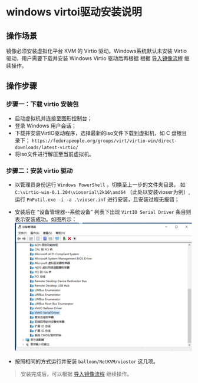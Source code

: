 # windows virtoi驱动安装说明

## 操作场景
镜像必须安装虚拟化平台 KVM 的 Virtio 驱动。Windows系统默认未安装 Virtio 驱动，用户需要下载并安装 Windows Virtio 驱动后再根据 根据 [导入镜像流程](https://docs.ucloud.cn/UCloudStack_v2.x/customimage/README?id=_3-导入镜像流程) 继续操作。

## 操作步骤


### 步骤一：下载 virtio 安装包
* 启动虚拟机并连接至图形控制台；
*  登录 Windows 用户会话；
* 下载并安装VirtIO驱动程序，选择最新的iso文件下载到虚拟机，如 C 盘根目录下；
`https://fedorapeople.org/groups/virt/virtio-win/direct-downloads/latest-virtio/`
*  将iso文件进行解压至当前虚拟机。

### 步骤二：安装 virtio 驱动

*  以管理员身份运行 `Windows PowerShell` ，切换至上一步的文件夹目录， 如
`C:\virtio-win-0.1.204\vioserial\2k16\amd64` （此处以安装vioser为例）, 运行 `PnPutil.exe -i -a .\vioser.inf` 进行安装，且安装过程无报错；
*  安装后在 “设备管理器--系统设备” 列表下出现 `VirtIO Serial Driver` 条目则表示安装成功。如图所示：
    ![virtio](../images/customimage/virtio.png)

* 按照相同的方式运行并安装 `balloon/NetKVM/viostor` 这几项。


> 安装完成后，可以根据 [导入镜像流程](https://docs.ucloud.cn/UCloudStack/customimage/README?id=_3-导入镜像流程) 继续操作。